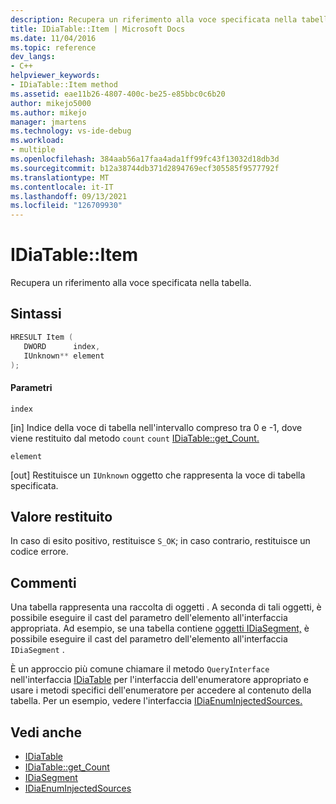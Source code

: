 ```yaml
---
description: Recupera un riferimento alla voce specificata nella tabella.
title: IDiaTable::Item | Microsoft Docs
ms.date: 11/04/2016
ms.topic: reference
dev_langs:
- C++
helpviewer_keywords:
- IDiaTable::Item method
ms.assetid: eae11b26-4807-400c-be25-e85bbc0c6b20
author: mikejo5000
ms.author: mikejo
manager: jmartens
ms.technology: vs-ide-debug
ms.workload:
- multiple
ms.openlocfilehash: 384aab56a17faa4ada1ff99fc43f13032d18db3d
ms.sourcegitcommit: b12a38744db371d2894769ecf305585f9577792f
ms.translationtype: MT
ms.contentlocale: it-IT
ms.lasthandoff: 09/13/2021
ms.locfileid: "126709930"
---
```

# <a name="idiatableitem"></a>IDiaTable::Item
Recupera un riferimento alla voce specificata nella tabella.

## <a name="syntax"></a>Sintassi

```C++
HRESULT Item ( 
   DWORD      index,
   IUnknown** element
);
```

#### <a name="parameters"></a>Parametri
 `index`

[in] Indice della voce di tabella nell'intervallo compreso tra 0 e -1, dove viene restituito dal metodo `count` `count` [IDiaTable::get_Count.](../../debugger/debug-interface-access/idiatable-get-count.md)

 `element`

[out] Restituisce un `IUnknown` oggetto che rappresenta la voce di tabella specificata.

## <a name="return-value"></a>Valore restituito
 In caso di esito positivo, restituisce `S_OK`; in caso contrario, restituisce un codice errore.

## <a name="remarks"></a>Commenti
 Una tabella rappresenta una raccolta di oggetti . A seconda di tali oggetti, è possibile eseguire il cast del parametro dell'elemento all'interfaccia appropriata. Ad esempio, se una tabella contiene [oggetti IDiaSegment,](../../debugger/debug-interface-access/idiasegment.md) è possibile eseguire il cast del parametro dell'elemento all'interfaccia `IDiaSegment` .

 È un approccio più comune chiamare il metodo `QueryInterface` nell'interfaccia [IDiaTable](../../debugger/debug-interface-access/idiatable.md) per l'interfaccia dell'enumeratore appropriato e usare i metodi specifici dell'enumeratore per accedere al contenuto della tabella. Per un esempio, vedere l'interfaccia [IDiaEnumInjectedSources.](../../debugger/debug-interface-access/idiaenuminjectedsources.md)

## <a name="see-also"></a>Vedi anche
- [IDiaTable](../../debugger/debug-interface-access/idiatable.md)
- [IDiaTable::get_Count](../../debugger/debug-interface-access/idiatable-get-count.md)
- [IDiaSegment](../../debugger/debug-interface-access/idiasegment.md)
- [IDiaEnumInjectedSources](../../debugger/debug-interface-access/idiaenuminjectedsources.md)
